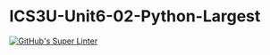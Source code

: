 # ICS3U-Unit6-02-Python-Largest

[![GitHub's Super Linter](https://github.com/sydneykuhn/ICS3U-Unit6-02-Python-Largest/workflows/GitHub's%20Super%20Linter/badge.svg)](https://github.com/sydneykuhn/ICS3U-Unit6-02-Python-Largest)
